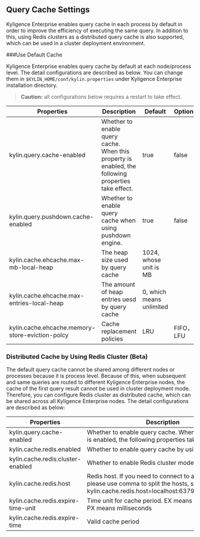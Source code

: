 ## Query Cache Settings

Kyligence Enterprise enables query cache in each process by default in order to improve the efficiency of executing the same query. In addition to this, using Redis clusters as a distributed query cache is also supported, which can be used in a cluster deployment environment.

###Use Default Cache

Kyligence Enterprise enables query cache by default at each node/process level. The detail configurations are described as below. You can change them in `$KYLIN_HOME/conf/kylin.properties` under Kyligence Enterprise installation directory.

> **Caution:** all configurations below requires a restart to take effect. 

| Properties                                      | Description                                                  | Default                  | Options   |
| ----------------------------------------------- | ------------------------------------------------------------ | ------------------------ | --------- |
| kylin.query.cache-enabled                       | Whether to enable query cache. When this property is enabled, the following properties take effect. | true                     | false     |
| kylin.query.pushdown.cache-enabled              | Whether to enable query cache when using pushdown engine.    | true                     | false     |
| kylin.cache.ehcache.max-mb-local-heap           | The heap size used by query cache                            | 1024, whose unit is MB   |           |
| kylin.cache.ehcache.max-entries-local-heap      | The amount of heap entries uesd by query cache               | 0, which means unlimited |           |
| kylin.cache.ehcache.memory-store-eviction-polcy | Cache replacement policies                                   | LRU                      | FIFO，LFU |

### Distributed Cache by Using Redis Cluster (Beta)

The default query cache cannot be shared among different nodes or processes because it is process level. Because of this,  when subsequent and same queries are routed to different Kyligence Enterprise nodes, the cache of the first query result cannot be used in cluster deployment mode. Therefore, you can configure Redis cluster as distributed cache, which can be shared across all Kyligence Enterprise nodes. The detail configurations are described as below:

| Properties                         | Description                                                  | Default        | Options |
| ---------------------------------- | ------------------------------------------------------------ | -------------- | ------- |
| kylin.query.cache-enabled          | Whether to enable query cache. When this property is enabled, the following properties take effect. | true           | false   |
| kylin.cache.redis.enabled          | Whether to enable query cache by using Redis cluster         | false          | true    |
| kylin.cache.redis.cluster-enabled  | Whether to enable Redis cluster mode                         | false          | true    |
| kylin.cache.redis.host             | Redis host. If you need to connect to a Redis cluster, please use comma to split the hosts, such as, kylin.cache.redis.host=localhost:6379,localhost:6380 | localhost:6379 |         |
| kylin.cache.redis.expire-time-unit | Time unit for cache period. EX means seconds and PX means milliseconds | EX             | PX      |
| kylin.cache.redis.expire-time      | Valid cache period                                           | 86400          |         |
